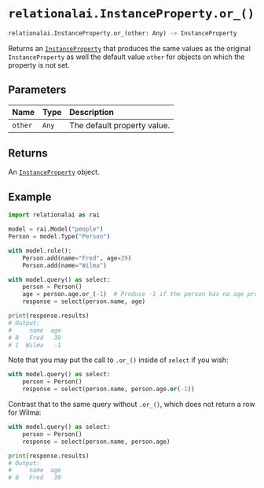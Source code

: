 # `relationalai.InstanceProperty.or_()`

```python
relationalai.InstanceProperty.or_(other: Any) -> InstanceProperty
```

Returns an [`InstanceProperty`](./README.md) that produces the same values as the original `InstanceProperty` as well
the default value `other` for objects on which the property is not set.

## Parameters

| Name | Type | Description |
| :--- | :--- | :------ |
| `other` | `Any` | The default property value. |

## Returns

An [`InstanceProperty`](./README.md) object.

## Example


```python
import relationalai as rai

model = rai.Model("people")
Person = model.Type("Person")

with model.rule():
    Person.add(name="Fred", age=39)
    Person.add(name="Wilma")

with model.query() as select:
    person = Person()
    age = person.age.or_(-1)  # Produce -1 if the person has no age property.
    response = select(person.name, age)

print(response.results)
# Output:
#     name  age
# 0   Fred   39
# 1  Wilma   -1
```

Note that you may put the call to `.or_()` inside of `select` if you wish:

```python
with model.query() as select:
    person = Person()
    response = select(person.name, person.age.or(-1))
```

Contrast that to the same query without `.or_()`, which does not return a row for Wilma:

```python
with model.query() as select:
    person = Person()
    response = select(person.name, person.age)

print(response.results)
# Output:
#     name  age
# 0   Fred   39
```
